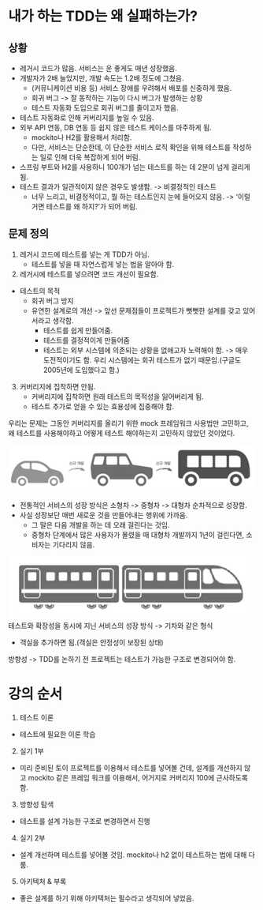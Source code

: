 # 내가 하는 TDD는 왜 실패하는가?

## 상황
 - 레거시 코드가 많음. 서비스는 운 좋게도 매년 성장했음.
 - 개발자가 2배 늘었지만, 개발 속도는 1.2배 정도에 그쳤음.
   - (커뮤니케이션 비용 등) 서비스 장애를 우려해서 배포를 신중하게 했음.
   - 회귀 버그 -> 잘 동작하는 기능이 다시 버그가 발생하는 상황
   - 테스트 자동화 도입으로 회귀 버그를 줄이고자 했음.
 - 테스트 자동화로 인해 커버리지를 높일 수 있음.
 - 외부 API 연동, DB 연동 등 쉽지 않은 테스트 케이스를 마주하게 됨.
   - mockito나 H2를 활용해서 처리함.
   - 다만, 서비스는 단순한데, 이 단순한 서비스 로직 확인을 위해 테스트를 작성하는 일로 인해 더욱 복잡하게 되어 버림.
 - 스프링 부트와 H2를 사용하니 100개가 넘는 테스트를 하는 데 2분이 넘게 걸리게 됨.
 - 테스트 결과가 일관적이지 않은 경우도 발생함. -> 비결정적인 테스트
   - 너무 느리고, 비결정적이고, 뭘 하는 테스트인지 눈에 들어오지 않음. -> ‘이럴거면 테스트를 왜 하지?’가 되어 버림.

## 문제 정의
1. 레거시 코드에 테스트를 넣는 게 TDD가 아님.
   - 테스트를 넣을 때 자연스럽게 넣는 법을 알아야 함.
2. 레거시에 테스트를 넣으려면 코드 개선이 필요함.
 - 테스트의 목적
   - 회귀 버그 방지
   - 유연한 설계로의 개선 -> 앞선 문제점들이 프로젝트가 뻣뻣한 설계를 갖고 있어서라고 생각함.
       - 테스트를 쉽게 만들어줌.
       - 테스트를 결정적이게 만들어줌
       - 테스트는 외부 시스템에 의존되는 상황을 없애고자 노력해야 함.
         -> 매우 도전적이기도 함. 우리 시스템에는 회귀 테스트가 없기 때문임.(구글도 2005년에 도입했다고 함.)
3. 커버리지에 집착하면 안됨.
   - 커버리지에 집착하면 원래 테스트의 목적성을 잃어버리게 됨.
   - 테스트 추가로 얻을 수 있는 효용성에 집중해야 함.

우리는 문제는 그동안 커버리지를 올리기 위한 mock 프레임워크 사용법만 고민하고, 왜 테스트를 사용해야하고 어떻게 테스트 해야하는지 고민하지 않았던 것이었다.

![img.png](img/The_Way_Traditional_Service_Grow.png)
 - 전통적인 서비스의 성장 방식은
소형차 -> 중형차 -> 대형차 순차적으로 성장함.
 - 사실 성장보단 매번 새로운 것을 만들어내는 행위에 가까움.
   - 그 말은 다음 개발을 하는 데 오래 걸린다는 것임.
   - 중형차 단계에서 많은 사용자가 몰렸을 때 대형차 개발까지 1년이 걸린다면, 소비자는 기다리지 않음.

![img.png](img/A_Good_Example_Of_Service_Growth.png)
테스트와 확장성을 동시에 지닌 서비스의 성장 방식
-> 기차와 같은 형식
- 객실을 추가하면 됨.(객실은 안정성이 보장된 상태)

방향성 -> TDD를 논하기 전 프로젝트는 테스트가 가능한 구조로 변경되어야 함.

# 강의 순서
1. 테스트 이론
 - 테스트에 필요한 이론 학습
2. 실기 1부
 - 미리 준비된 토이 프로젝트를 이용해서 테스트를 넣어볼 건데, 설계를 개선하지 않고 mockito 같은 프레임 워크를 이용해서, 어거지로 커버리지 100에 근사하도록 함.
3. 방향성 탐색
 - 테스트를 설계 가능한 구조로 변경하면서 진행
4. 실기 2부
 - 설계 개선하며 테스트를 넣어볼 것임. mockito나 h2 없이 테스트하는 법에 대해 다룸.
5. 아키텍처 & 부록
 - 좋은 설계를 하기 위해 아키텍처는 필수라고 생각되어 넣었음.
